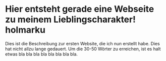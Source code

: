 # Hier entsteht gerade eine Webseite zu meinem Lieblingscharakter! holmarku

Dies ist die Beschreibung zur ersten Website, die ich nun erstellt habe. Dies hat nicht allzu lange gedauert.
Um die 30-50 Wörter zu erreichen, ist es halt etwas bla bla bla bla bla bla bla bla.
